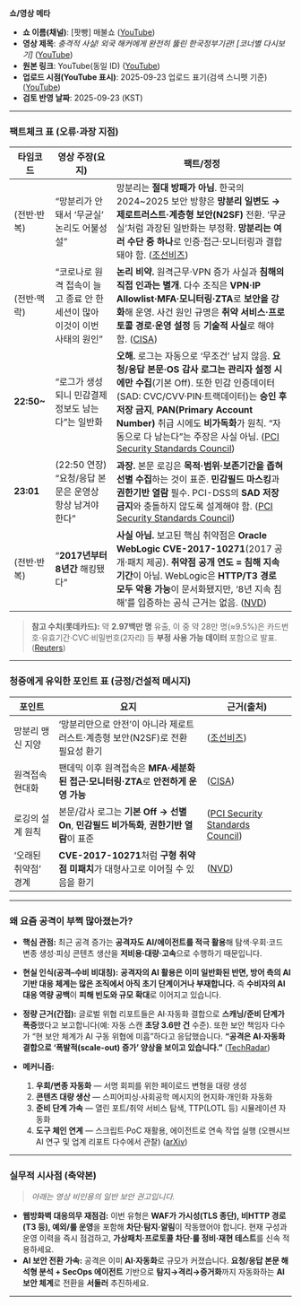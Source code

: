 **쇼/영상 메타**

* **쇼 이름(채널)**: \[팟빵] 매불쇼 ([YouTube][1])
* **영상 제목**: *충격적 사실! 외국 해커에게 완전히 뚫린 한국정부기관! \[코너별 다시보기]* ([YouTube][2])
* **원본 링크**: YouTube(동일 ID) ([YouTube][2])
* **업로드 시점(YouTube 표시)**: 2025-09-23 업로드 표기(검색 스니펫 기준) ([YouTube][2])
* **검토 반영 날짜**: 2025-09-23 (KST)

---

### 팩트체크 표 (오류·과장 지점)

| 타임코드        | 영상 주장(요지)                                    | 팩트/정정                                                                                                                                                                                                                                                |
| ----------- | -------------------------------------------- | ---------------------------------------------------------------------------------------------------------------------------------------------------------------------------------------------------------------------------------------------------- |
| (전반·반복)     | “망분리가 안 돼서 ‘무균실’ 논리도 어불성설”                   | 망분리는 **절대 방패가 아님**. 한국의 2024\~2025 보안 방향은 **망분리 일변도 → 제로트러스트·계층형 보안(N2SF)** 전환. ‘무균실’처럼 과장된 일반화는 부정확. **망분리는 여러 수단 중 하나**로 인증·접근·모니터링과 결합돼야 함. ([조선비즈][3])                                                                                           |
| (전반·맥락)     | “코로나로 원격 접속이 늘고 종료 안 한 세션이 많아 이것이 이번 사태의 원인” | **논리 비약.** 원격근무·VPN 증가 사실과 **침해의 직접 인과는 별개**. 다수 조직은 **VPN·IP Allowlist·MFA·모니터링·ZTA**로 **보안을 강화**해 운영. 사건 원인 규명은 **취약 서비스·프로토콜 경로·운영 설정** 등 **기술적 사실**로 해야 함. ([CISA][4])                                                                           |
| **22:50\~** | “로그가 생성되니 민감결제정보도 남는다”는 일반화                  | **오해.** 로그는 자동으로 ‘무조건’ 남지 않음. **요청/응답 본문·OS 감사 로그는 관리자 설정 시에만 수집**(기본 Off). 또한 민감 인증데이터(SAD: CVC/CVV·PIN·트랙데이터)는 **승인 후 저장 금지**, **PAN(Primary Account Number)** 취급 시에도 **비가독화**가 원칙. “자동으로 다 남는다”는 주장은 사실 아님. ([PCI Security Standards Council][5]) |
| **23:01**   | (22:50 연장) “요청/응답 본문은 운영상 항상 남겨야 한다”         | **과장.** 본문 로깅은 **목적·범위·보존기간을 좁혀 선별 수집**하는 것이 표준. **민감필드 마스킹**과 **권한기반 열람** 필수. PCI-DSS의 **SAD 저장 금지**와 충돌하지 않도록 설계해야 함. ([PCI Security Standards Council][6])                                                                                        |
| (전반·반복)     | “**2017년부터 8년간** 해킹됐다”                       | **사실 아님.** 보고된 핵심 취약점은 **Oracle WebLogic CVE-2017-10271**(2017 공개·패치 제공). **취약점 공개 연도 = 침해 지속 기간**이 아님. WebLogic은 **HTTP/T3 경로 모두 악용 가능**이 문서화됐지만, ‘8년 지속 침해’를 입증하는 공식 근거는 없음. ([NVD][7])                                                            |

> **참고 수치(롯데카드):** 약 **2.97백만 명** 유출, 이 중 약 28만 명(≈9.5%)은 카드번호·유효기간·CVC·비밀번호(2자리) 등 **부정 사용 가능 데이터** 포함으로 발표. ([Reuters][8])

---

### 청중에게 유익한 포인트 표 (긍정/건설적 메시지)

| 포인트          | 요지                                                           | 근거(출처)                                |
| ------------ | ------------------------------------------------------------ | ------------------------------------- |
| 망분리 맹신 지양    | ‘망분리만으로 안전’이 아니라 제로트러스트·계층형 보안(N2SF)로 전환 필요성 환기              | ([조선비즈][3])                           |
| 원격접속 현대화     | 팬데믹 이후 원격접속은 **MFA·세분화된 접근·모니터링·ZTA**로 **안전하게 운영 가능**        | ([CISA][4])                           |
| 로깅의 설계 원칙    | 본문/감사 로그는 **기본 Off → 선별 On**, **민감필드 비가독화**, **권한기반 열람**이 표준 | ([PCI Security Standards Council][6]) |
| ‘오래된 취약점’ 경계 | **CVE-2017-10271**처럼 **구형 취약점 미패치**가 대형사고로 이어질 수 있음을 환기      | ([NVD][7])                            |

---

### 왜 요즘 공격이 부쩍 많아졌는가?

* **핵심 관점:** 최근 공격 증가는 **공격자도 AI/에이전트를 적극 활용**해 탐색·우회·코드 변종 생성·피싱 콘텐츠 생산을 **저비용·대량·고속**으로 수행하기 때문입니다.
* **현실 인식(공격–수비 비대칭):** **공격자의 AI 활용은 이미 일반화된 반면, 방어 측의 AI 기반 대응 체계는 많은 조직에서 아직 초기 단계이거나 부재합니다.** 즉 **수비자의 AI 대응 역량 공백**이 **피해 빈도와 규모 확대**로 이어지고 있습니다.
* **정량 근거(간접):** 글로벌 위협 리포트들은 AI·자동화 결합으로 **스캐닝/준비 단계가 폭증**했다고 보고합니다(예: 자동 스캔 **초당 3.6만 건** 수준). 또한 보안 책임자 다수가 “현 보안 체계가 AI 구동 위협에 미흡”하다고 응답했습니다. **“공격은 AI·자동화 결합으로 ‘폭발적(scale-out) 증가’ 양상을 보이고 있습니다.”** ([TechRadar][9])
* **메커니즘:**

  1. **우회/변종 자동화** — 서명 회피를 위한 페이로드 변형을 대량 생성
  2. **콘텐츠 대량 생산** — 스피어피싱·사회공학 메시지의 현지화·개인화 자동화
  3. **준비 단계 가속** — 열린 포트/취약 서비스 탐색, TTP(LOTL 등) 시뮬레이션 자동화
  4. **도구 체인 연계** — 스크립트·PoC 재활용, 에이전트로 연속 작업 실행
     (오펜시브 AI 연구 및 업계 리포트 다수에서 관찰) ([arXiv][10])

---

### 실무적 시사점 (축약본)

> *아래는 영상 비인용의 일반 보안 권고입니다.*

* **웹방화벽 대응의무 재점검:** 이번 유형은 **WAF가 가시성(TLS 종단), 비HTTP 경로(T3 등), 예외/룰 운영**을 포함해 **차단·탐지·알림**이 작동했어야 합니다. 현재 구성과 운영 이력을 즉시 점검하고, **가상패치·프로토콜 차단·룰 정비·재현 테스트**를 신속 적용하세요.
* **AI 보안 전환 가속:** 공격은 이미 **AI·자동화**로 규모가 커졌습니다. **요청/응답 본문 해석형 분석 + SecOps 에이전트** 기반으로 **탐지→격리→증거화**까지 자동화하는 **AI 보안 체계**로 전환을 **서둘러** 추진하세요.

---

[1]: https://www.youtube.com/%40maebulshow "팟빵 매불쇼"
[2]: https://www.youtube.com/watch?v=4XwhXsUVHN0 "충격적 사실! 외국 해커에게 완전히 뚫린 한국정부기관! [코너별 ...]"
[3]: https://biz.chosun.com/en/en-it/2025/09/10/B7VVFIDGLZG5BDBNJWBGGXYSIM/ "South Korea overhauls network security with tiered N2SF ..."
[4]: https://www.cisa.gov/sites/default/files/2023-12/CISA%20TIC%203.0%20Remote%20User%20Use%20Case_508c.pdf "Trusted Internet Connections 3.0 – Remote User Use Case (Dec 2023)"
[5]: https://www.pcisecuritystandards.org/faq/articles/Frequently_Asked_Question/for-pci-dss-why-is-storage-of-sensitive-authentication-data-sad-after-authorization-not-permitted-even-when-there-are-no-primary-account-numbers-pans-in-an-environment/ "Sensitive authentication data (SAD) – storage after authorization is not permitted"
[6]: https://www.pcisecuritystandards.org/document_library/ "PCI DSS Document Library (v4.x)"
[7]: https://nvd.nist.gov/vuln/detail/cve-2017-10271 "CVE-2017-10271 Detail – NVD"
[8]: https://www.reuters.com/sustainability/boards-policy-regulation/mbk-controlled-lotte-card-says-personal-data-nearly-3-million-customers-leaked-2025-09-18/ "MBK-controlled Lotte Card says personal data of nearly 3 ..."
[9]: https://www.techradar.com/pro/security/ai-powering-a-dramatic-surge-in-cyberthreats-as-automated-scans-hit-36-000-per-second "AI powering a 'dramatic surge' in cyberthreats as automated scans hit 36,000 per second"
[10]: https://arxiv.org/html/2410.03566v1 "A Survey on Offensive AI Within Cybersecurity"

